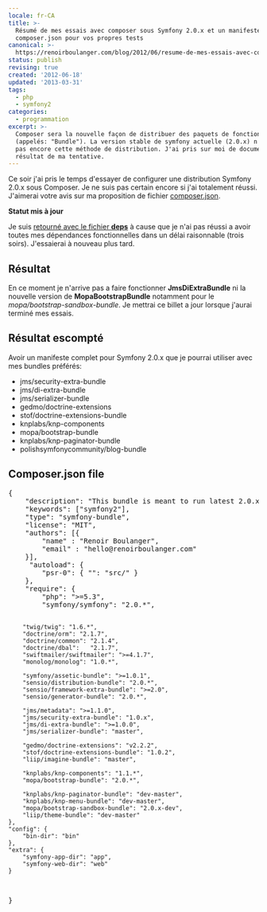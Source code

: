 ```yaml
---
locale: fr-CA
title: >-
  Résumé de mes essais avec composer sous Symfony 2.0.x et un manifeste
  composer.json pour vos propres tests
canonical: >-
  https://renoirboulanger.com/blog/2012/06/resume-de-mes-essais-avec-composer-sous-symfony-2-0-x-et-un-manifeste-composer-json-pour-vos-propres-tests/
status: publish
revising: true
created: '2012-06-18'
updated: '2013-03-31'
tags:
  - php
  - symfony2
categories:
  - programmation
excerpt: >-
  Composer sera la nouvelle façon de distribuer des paquets de fonctionnalités
  (appelés: "Bundle"). La version stable de symfony actuelle (2.0.x) n'utilise
  pas encore cette méthode de distribution. J'ai pris sur moi de documenter le
  résultat de ma tentative.
---
```


Ce soir j'ai pris le temps d'essayer de configurer une distribution Symfony 2.0.x sous Composer.  Je ne suis pas certain encore si j'ai totalement réussi.  J'aimerai votre avis sur ma proposition de fichier <a href="#composer-json">composer.json</a>.

<strong>Statut mis à jour</strong>
<p>Je suis <a href="/blog/2012/07/my-current-symfony-2-0-x-favourites-vendor-dependencies">retourné avec le fichier <strong>deps</strong></a> à cause que je n'ai pas réussi a avoir toutes mes dépendances fonctionnelles dans un délai raisonnable (trois soirs). J'essaierai à nouveau plus tard.

<h2>Résultat</h2>
En ce moment je n'arrive pas a faire fonctionner <strong>JmsDiExtraBundle</strong> ni la nouvelle version de <strong>MopaBootstrapBundle</strong> notamment pour le <em>mopa/bootstrap-sandbox-bundle</em>.   Je mettrai ce billet a jour lorsque j'aurai terminé mes essais.

<h2>Résultat escompté</h2>
Avoir un manifeste complet pour Symfony 2.0.x que je pourrai utiliser avec mes bundles préférés:
<ul>
  <li>jms/security-extra-bundle</li>
  <li>jms/di-extra-bundle</li>
  <li>jms/serializer-bundle</li>
  <li>gedmo/doctrine-extensions</li>
  <li>stof/doctrine-extensions-bundle</li>
  <li>knplabs/knp-components</li>
  <li>mopa/bootstrap-bundle</li>
  <li>knplabs/knp-paginator-bundle</li>
  <li>polishsymfonycommunity/blog-bundle</li>
</ul>




<h2 id="composer-json">Composer.json file</h2>
<pre lang="javascript">
{
    "description": "This bundle is meant to run latest 2.0.x Symfony-standard distribution, based on Composer.",
    "keywords": ["symfony2"],
    "type": "symfony-bundle",
    "license": "MIT",
    "authors": [{
        "name" : "Renoir Boulanger",
        "email" : "hello@renoirboulanger.com"
    }],
     "autoload": {
        "psr-0": { "": "src/" }
    },
    "require": {
        "php": ">=5.3",
        "symfony/symfony": "2.0.*",

        "twig/twig": "1.6.*",
        "doctrine/orm": "2.1.7",
        "doctrine/common": "2.1.4",
        "doctrine/dbal":   "2.1.7",
        "swiftmailer/swiftmailer": ">=4.1.7",
        "monolog/monolog": "1.0.*",

        "symfony/assetic-bundle": ">=1.0.1",
        "sensio/distribution-bundle": "2.0.*",
        "sensio/framework-extra-bundle": ">=2.0",
        "sensio/generator-bundle": "2.0.*",

        "jms/metadata": ">=1.1.0",
        "jms/security-extra-bundle": "1.0.x",
        "jms/di-extra-bundle": ">=1.0.0",
        "jms/serializer-bundle": "master",

        "gedmo/doctrine-extensions": "v2.2.2",
        "stof/doctrine-extensions-bundle": "1.0.2",
        "liip/imagine-bundle": "master",

        "knplabs/knp-components": "1.1.*",
        "mopa/bootstrap-bundle": "2.0.*",

        "knplabs/knp-paginator-bundle": "dev-master",
        "knplabs/knp-menu-bundle": "dev-master",
        "mopa/bootstrap-sandbox-bundle": "2.0.x-dev",
        "liip/theme-bundle": "dev-master"
    },
    "config": {
        "bin-dir": "bin"
    },
    "extra": {
        "symfony-app-dir": "app",
        "symfony-web-dir": "web"
    }
}
</pre></p>
